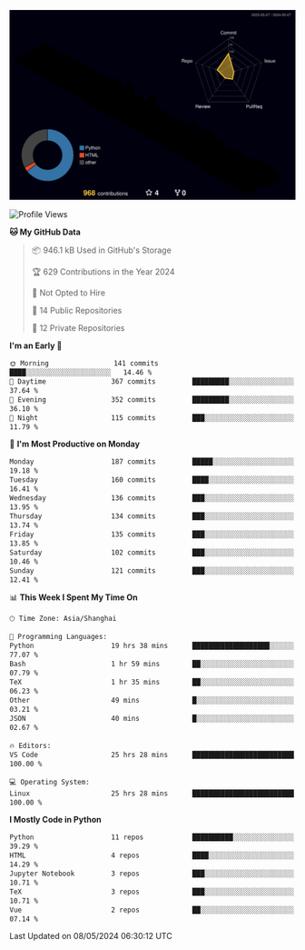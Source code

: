 <!--![](https://raw.githubusercontent.com/BorisYang326/BorisYang326/output/github-contribution-grid-snake-dark.svg) -->
![](./profile-3d-contrib/profile-night-rainbow.svg)
<!--START_SECTION:waka-->
![Profile Views](http://img.shields.io/badge/Profile%20Views-0-blue)

**🐱 My GitHub Data** 

> 📦 946.1 kB Used in GitHub's Storage 
 > 
> 🏆 629 Contributions in the Year 2024
 > 
> 🚫 Not Opted to Hire
 > 
> 📜 14 Public Repositories 
 > 
> 🔑 12 Private Repositories 
 > 
**I'm an Early 🐤** 

```text
🌞 Morning                141 commits         ████░░░░░░░░░░░░░░░░░░░░░   14.46 % 
🌆 Daytime                367 commits         █████████░░░░░░░░░░░░░░░░   37.64 % 
🌃 Evening                352 commits         █████████░░░░░░░░░░░░░░░░   36.10 % 
🌙 Night                  115 commits         ███░░░░░░░░░░░░░░░░░░░░░░   11.79 % 
```
📅 **I'm Most Productive on Monday** 

```text
Monday                   187 commits         █████░░░░░░░░░░░░░░░░░░░░   19.18 % 
Tuesday                  160 commits         ████░░░░░░░░░░░░░░░░░░░░░   16.41 % 
Wednesday                136 commits         ███░░░░░░░░░░░░░░░░░░░░░░   13.95 % 
Thursday                 134 commits         ███░░░░░░░░░░░░░░░░░░░░░░   13.74 % 
Friday                   135 commits         ███░░░░░░░░░░░░░░░░░░░░░░   13.85 % 
Saturday                 102 commits         ███░░░░░░░░░░░░░░░░░░░░░░   10.46 % 
Sunday                   121 commits         ███░░░░░░░░░░░░░░░░░░░░░░   12.41 % 
```


📊 **This Week I Spent My Time On** 

```text
🕑︎ Time Zone: Asia/Shanghai

💬 Programming Languages: 
Python                   19 hrs 38 mins      ███████████████████░░░░░░   77.07 % 
Bash                     1 hr 59 mins        ██░░░░░░░░░░░░░░░░░░░░░░░   07.79 % 
TeX                      1 hr 35 mins        ██░░░░░░░░░░░░░░░░░░░░░░░   06.23 % 
Other                    49 mins             █░░░░░░░░░░░░░░░░░░░░░░░░   03.21 % 
JSON                     40 mins             █░░░░░░░░░░░░░░░░░░░░░░░░   02.67 % 

🔥 Editors: 
VS Code                  25 hrs 28 mins      █████████████████████████   100.00 % 

💻 Operating System: 
Linux                    25 hrs 28 mins      █████████████████████████   100.00 % 
```

**I Mostly Code in Python** 

```text
Python                   11 repos            ██████████░░░░░░░░░░░░░░░   39.29 % 
HTML                     4 repos             ████░░░░░░░░░░░░░░░░░░░░░   14.29 % 
Jupyter Notebook         3 repos             ███░░░░░░░░░░░░░░░░░░░░░░   10.71 % 
TeX                      3 repos             ███░░░░░░░░░░░░░░░░░░░░░░   10.71 % 
Vue                      2 repos             ██░░░░░░░░░░░░░░░░░░░░░░░   07.14 % 
```




 Last Updated on 08/05/2024 06:30:12 UTC
<!--END_SECTION:waka-->
